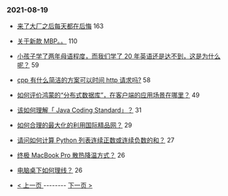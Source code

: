 ### 2021-08-19 
- [来了大厂之后每天都在后悔](https://www.v2ex.com/t/796673) 163
- [关于新款 MBP。。](https://www.v2ex.com/t/796627) 110
- [小孩子学了两年母语程度，而我们学了 20 年英语还是达不到，这是为什么呢？](https://www.v2ex.com/t/796682) 59
- [cpp 有什么简洁的方案可以时间 http 请求吗?](https://www.v2ex.com/t/796751) 58
- [如何评价鸿蒙的“分布式数据库”，在客户端的应用场景在哪里？](https://www.v2ex.com/t/796757) 49
- [该如何理解「 Java Coding Standard」？](https://www.v2ex.com/t/796628) 31
- [如何合理的最大化的利用国际精品网？](https://www.v2ex.com/t/796699) 29
- [请问如何计算 Python 列表连续正数或连续负数的和？](https://www.v2ex.com/t/796730) 27
- [终极 MacBook Pro 散热降温方式？](https://www.v2ex.com/t/796702) 26
- [电脑桌下如何理线？](https://www.v2ex.com/t/796671) 26 

- [ < 上一页 ](https://github.com/able8/v2ex-hot-record/blob/master/2021-08-18.md) -------- [ 下一页 > ](https://github.com/able8/v2ex-hot-record/blob/master/2021-08-20.md)